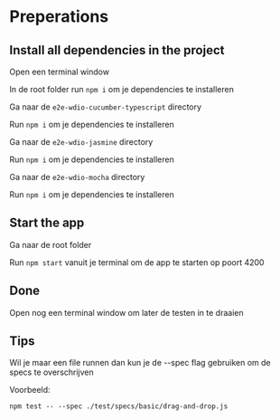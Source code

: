 # Preperations

## Install all dependencies in the project

  Open een terminal window

  In de root folder run `npm i` om je dependencies te installeren

  Ga naar de `e2e-wdio-cucumber-typescript` directory

  Run `npm i` om je dependencies te installeren

  Ga naar de `e2e-wdio-jasmine` directory

  Run `npm i` om je dependencies te installeren

  Ga naar de `e2e-wdio-mocha` directory

  Run `npm i` om je dependencies te installeren

## Start the app

  Ga naar de root folder

  Run `npm start` vanuit je terminal om de app te starten op poort 4200

## Done

  Open nog een terminal window om later de testen in te draaien

## Tips

  Wil je maar een file runnen dan kun je de --spec flag gebruiken om de specs te overschrijven

  Voorbeeld:
  ```
  npm test -- --spec ./test/specs/basic/drag-and-drop.js
  ```
